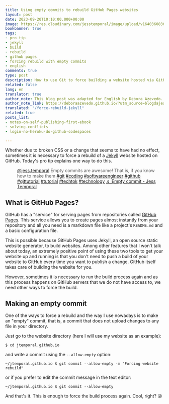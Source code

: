 ```yaml
---
title: Using empty commits to rebuild GitHub Pages websites
layout: post
date: 2023-09-20T10:10:00.000+00:00
image: https://res.cloudinary.com/jesstemporal/image/upload/v1640360836/covers/pro_tip_voc9gk.png
bookbanner: true
tags:
- pro tip
- jekyll
- build
- rebuild
- github pages
- forcing rebuild with empty commits
- english
comments: true
type: post
description: How to use Git to force building a website hosted via GitHub Pages
related: false
lang: en
translator: true
author_note: This blog post was adapted for English by Debora Azevedo.
author_note_link: https://deboraazevedo.github.io/?utm_source=blogdajess
translated: "/force-rebuild-jekyll"
related: true
posts_list:
- notes-on-self-publishing-first-ebook
- solving-conflicts
- login-no-heroku-do-github-codespaces

---
```


Whether due to broken CSS or a change that seems to have had no effect, sometimes it is necessary to force a rebuild of a [Jekyll](https://jekyllrb.com/) website hosted on GitHub. Today's pro tip explains one way to do this.

<blockquote class="tiktok-embed" cite="https://www.tiktok.com/@jess.temporal/video/7276637697509199110" data-video-id="7276637697509199110" style="max-width: 605px;min-width: 325px;border-left: 5px #1bacaf" >
  <section>
    <a target="_blank" title="@jess.temporal" href="https://www.tiktok.com/@jess.temporal?refer=embed">@jess.temporal</a> Empty commits are awesome! That is, if you know how to make them <a title="git" target="_blank" href="https://www.tiktok.com/tag/git?refer=embed">#git</a> <a title="coding" target="_blank" href="https://www.tiktok.com/tag/coding?refer=embed">#coding</a> <a title="softwareengineer" target="_blank" href="https://www.tiktok.com/tag/softwareengineer?refer=embed">#softwareengineer</a> <a title="github" target="_blank" href="https://www.tiktok.com/tag/github?refer=embed">#github</a> <a title="gittutorial" target="_blank" href="https://www.tiktok.com/tag/gittutorial?refer=embed">#gittutorial</a> <a title="tutorial" target="_blank" href="https://www.tiktok.com/tag/tutorial?refer=embed">#tutorial</a> <a title="techtok" target="_blank" href="https://www.tiktok.com/tag/techtok?refer=embed">#techtok</a> <a title="technology" target="_blank" href="https://www.tiktok.com/tag/technology?refer=embed">#technology</a> <a target="_blank" title="♬ Empty commit - Jess Temporal" href="https://www.tiktok.com/music/Empty-commit-7276637716422413061?refer=embed">♬ Empty commit - Jess Temporal</a>
  </section>
</blockquote>
<script async src="https://www.tiktok.com/embed.js"></script>

## What is GitHub Pages?

GitHub has a "service" for serving pages from repositories called [GitHub Pages](https://pages.github.com/). This service allows you to create pages almost instantly from your repository and all you need is a markdown file like a project's `README.md` and a basic configuration file.

This is possible because GitHub Pages uses Jekyll, an open source static website generator, to build websites. Among other features that I won't talk about today, an extremely positive point of using these two tools to get your website up and running is that you don't need to push a build of your website to GitHub every time you want to publish a change. GitHub itself takes care of building the website for you.

However, sometimes it is necessary to run the build process again and as this process happens on GitHub servers that we do not have access to, we need other ways to force the build.

## Making an empty commit  

One of the ways to force a rebuild and the way I use nowadays is to make an "empty" commit, that is, a commit that does not upload changes to any file in your directory.

Just go to the website directory (here I will use my website as an example):

~~~ console
$ cd jtemporal.github.io
~~~

and write a commit using the `--allow-empty` option:

~~~ console
~/jtemporal.github.io $ git commit --allow-empty -m "Forcing website rebuild"
~~~

or if you prefer to edit the commit message in the text editor:

~~~ console
~/jtemporal.github.io $ git commit --allow-empty
~~~

And that's it. This is enough to force the build process again. Cool, right? 😜

